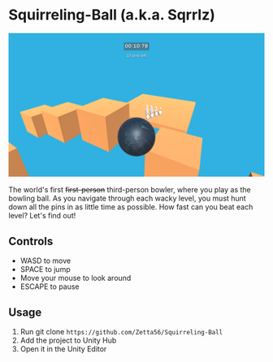 # Squirreling-Ball (a.k.a. Sqrrlz)

![Gameplay](/docs/gameplay.png)

The world's first ~~first-person~~ third-person bowler, where you play as the bowling ball.
As you navigate through each wacky level, you must hunt down all the pins in as little time as possible.
How fast can you beat each level? Let's find out!

## Controls
- WASD to move
- SPACE to jump
- Move your mouse to look around
- ESCAPE to pause

## Usage
1. Run git clone `https://github.com/Zetta56/Squirreling-Ball`
2. Add the project to Unity Hub
3. Open it in the Unity Editor
